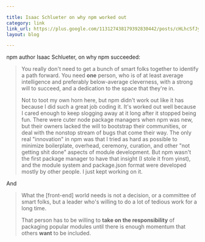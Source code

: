 ```yaml
---

title: Isaac Schlueter on why npm worked out
category: link
link_url: https://plus.google.com/113127438179392830442/posts/cHLhcSfJyJo
layout: blog

---
```


npm author Isaac Schlueter, on why npm succeeded:

> You really don't need to get a bunch of smart folks together to identify a path forward.  You need **one** person, who is of at least average intelligence and preferably below-average cleverness, with a strong will to succeed, and a dedication to the space that they're in.
> 
> Not to toot my own horn here, but npm didn't work out like it has because I did such a great job coding it.  It's worked out well because I cared enough to keep slogging away at it long after it stopped being fun.  There were cuter node package managers when npm was new, but their owners lacked the will to bootstrap their communities, or deal with the nonstop stream of bugs that come their way.  The only real "innovation" in npm was that I tried as hard as possible to minimize boilerplate, overhead, ceremony, curation, and other "not getting shit done" aspects of module development.  But npm wasn't the first package manager to have that insight (I stole it from yinst), and the module system and package.json format were developed mostly by other people.  I just kept working on it.

And

> What the \[front-end\] world needs is not a decision, or a committee of smart folks, but a leader who's willing to do a lot of tedious work for a long time.
>
> That person has to be willing to **take on the responsibility** of packaging popular modules until there is enough momentum that others **want** to be included.
